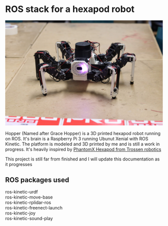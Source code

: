 # ROS stack for a hexapod robot

![Hopper](images/ucreate_pretty.JPG)

Hopper (Named after Grace Hopper) is a 3D printed hexapod robot running on ROS.
It's brain is a Raspberry Pi 3 running Ubunut Xenial with ROS Kinetic.
The platform is modeled and 3D printed by me and is still a work in progress. It's heavily inspired by [PhantomX Hexapod from Trossen robotics](http://www.trossenrobotics.com/phantomx-ax-hexapod.aspx)

This project is still far from finished and I will update this documentation as it progresses

## ROS packages used

ros-kinetic-urdf  
ros-kinetic-move-base  
ros-kinetic-rplidar-ros  
ros-kinetic-freenect-launch  
ros-kinetic-joy  
ros-kinetic-sound-play  
